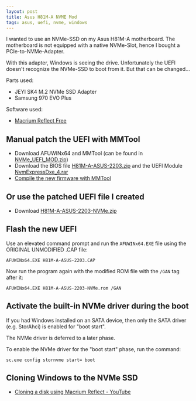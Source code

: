 ```yaml
---
layout: post
title: Asus H81M-A NVME Mod
tags: asus, uefi, nvme, windows
---
```


I wanted to use an NVMe-SSD on my Asus H81M-A motherboard. The motherboard is not equipped with a native NVMe-Slot, hence I bought a PCIe-to-NVMe-Adapter.

With this adapter, Windows is seeing the drive. Unfortunately the UEFI doesn't recognize the NVMe-SSD to boot from it. But that can be changed...

Parts used:

- JEYI SK4 M.2 NVMe SSD Adapter
- Samsung 970 EVO Plus

Software used:

- [Macrium Reflect Free](https://www.macrium.com/reflectfree)

## Manual patch the UEFI with MMTool

- Download AFUWINx64 and MMTool (can be found in [NVMe_UEFI_MOD.zip](http://dl.duckteam.org/mods/NVMe_UEFI_MOD/NVMe_UEFI_MOD.zip))
- Download the BIOS file [H81M-A-ASUS-2203.zip](https://dlcdnets.asus.com/pub/ASUS/mb/LGA1150/H81M-A/H81M-A-ASUS-2203.zip) and the UEFI Module [NvmExpressDxe_4.rar](https://www.win-unattended.de/Benutzer/Fernando/BIOS-Files/non-Intel/NVMe%20Modules/NvmExpressDxe_4.rar)
- [Compile the new firmware with MMTool](https://rothlive.de/de/article/asus-rampage-iv-samsung-970-pro-einbauen-uefi-mod-bei-ami-uefi-bios)

## Or use the patched UEFI file I created

- Download [H81M-A-ASUS-2203-NVMe.zip](https://github.com/ikem-krueger/ikem-krueger.github.io/raw/master/_files/UEFI/H81M-A-ASUS-2203-NVMe.zip)

## Flash the new UEFI

Use an elevated command prompt and run the `AFUWINx64.EXE` file using the ORIGINAL UNMODIFIED .CAP file:

```
AFUWINx64.EXE H81M-A-ASUS-2203.CAP
```

Now run the program again with the modified ROM file with the `/GAN` tag after it:

```
AFUWINx64.EXE H81M-A-ASUS-2203-NVMe.rom /GAN
```

## Activate the built-in NVMe driver during the boot

If you had Windows installed on an SATA device, then only the SATA driver (e.g. StorAhci) is enabled for "boot start".

The NVMe driver is deferred to a later phase.

To enable the NVMe driver for the "boot start" phase, run the command:

```
sc.exe config stornvme start= boot
```

## Cloning Windows to the NVMe SSD

- [Cloning a disk using Macrium Reflect - YouTube](https://www.youtube.com/watch?v=LClr3FPg4_4)
